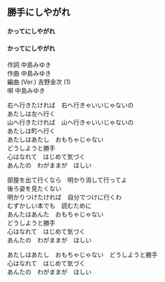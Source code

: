 ## 勝手にしやがれ
#### かってにしやがれ
#### かってにしやがれ

作詞        中島みゆき  
作曲        中島みゆき  
編曲 (Ver.) 吉野金次 (1)  
唄          中島みゆき  
  
  
右へ行きたければ　右へ行きゃいいじゃないの  
あたしは左へ行く  
山へ行きたければ　山へ行きゃいいじゃないの  
あたしは町へ行く  
あたしはあたし　おもちゃじゃない  
どうしようと勝手  
心はなれて　はじめて気づく  
あんたの　わがままが　ほしい  
  
  
部屋を出て行くなら　明かり消して行ってよ  
後ろ姿を見たくない  
明かりつけたければ　自分でつけに行くわ  
むずかしい本でも　読むために  
あんたはあんた　おもちゃじゃない  
どうしようと勝手  
心はなれて　はじめて気づく  
あんたの　わがままが　ほしい  
  
  
あたしはあたし　おもちゃじゃない　どうしようと勝手  
心はなれて　はじめて気づく  
あんたの　わがままが　ほしい  
